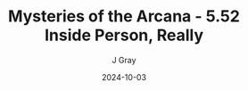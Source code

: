 ---
title: 'Mysteries of the Arcana - 5.52 Inside Person, Really'
alt: 'Mysteries of the Arcana'
date: '2024-10-03'
author: 'J Gray'
artist: 'Keira'
---